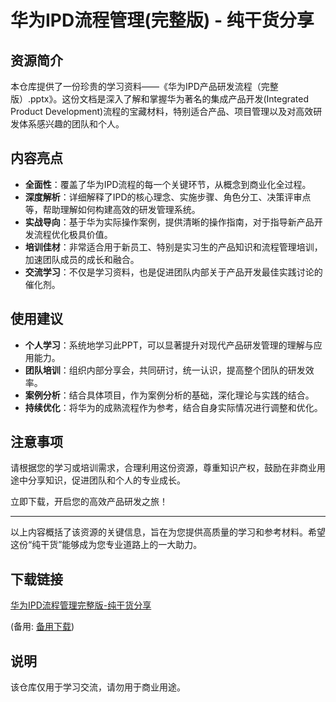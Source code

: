 # 华为IPD流程管理(完整版) - 纯干货分享

## 资源简介

本仓库提供了一份珍贵的学习资料——《华为IPD产品研发流程（完整版）.pptx》。这份文档是深入了解和掌握华为著名的集成产品开发(Integrated Product Development)流程的宝藏材料，特别适合产品、项目管理以及对高效研发体系感兴趣的团队和个人。

## 内容亮点

- **全面性**：覆盖了华为IPD流程的每一个关键环节，从概念到商业化全过程。
- **深度解析**：详细解释了IPD的核心理念、实施步骤、角色分工、决策评审点等，帮助理解如何构建高效的研发管理系统。
- **实战导向**：基于华为实际操作案例，提供清晰的操作指南，对于指导新产品开发流程优化极具价值。
- **培训佳材**：非常适合用于新员工、特别是实习生的产品知识和流程管理培训，加速团队成员的成长和融合。
- **交流学习**：不仅是学习资料，也是促进团队内部关于产品开发最佳实践讨论的催化剂。

## 使用建议

- **个人学习**：系统地学习此PPT，可以显著提升对现代产品研发管理的理解与应用能力。
- **团队培训**：组织内部分享会，共同研讨，统一认识，提高整个团队的研发效率。
- **案例分析**：结合具体项目，作为案例分析的基础，深化理论与实践的结合。
- **持续优化**：将华为的成熟流程作为参考，结合自身实际情况进行调整和优化。

## 注意事项

请根据您的学习或培训需求，合理利用这份资源，尊重知识产权，鼓励在非商业用途中分享知识，促进团队和个人的专业成长。

立即下载，开启您的高效产品研发之旅！

---

以上内容概括了该资源的关键信息，旨在为您提供高质量的学习和参考材料。希望这份“纯干货”能够成为您专业道路上的一大助力。

## 下载链接
[华为IPD流程管理完整版-纯干货分享](https://pan.quark.cn/s/97d9e6b09194) 

(备用: [备用下载](https://pan.baidu.com/s/1I-Qt2_hILVeXofIudGbeoQ?pwd=1234))

## 说明

该仓库仅用于学习交流，请勿用于商业用途。
